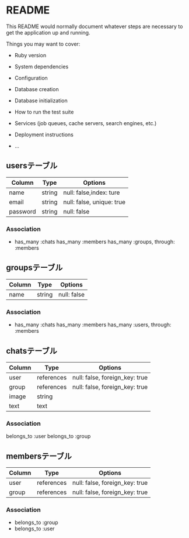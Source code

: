 # README

This README would normally document whatever steps are necessary to get the
application up and running.

Things you may want to cover:

* Ruby version

* System dependencies

* Configuration

* Database creation

* Database initialization

* How to run the test suite

* Services (job queues, cache servers, search engines, etc.)

* Deployment instructions

* ...

## usersテーブル
|Column|Type|Options|
|------|----|-------|
|name|string|null: false,index: ture|
|email|string|null: false, unique: true|
|password|string|null: false|

### Association
- has_many :chats
has_many :members
has_many :groups, through: :members

## groupsテーブル
|Column|Type|Options|
|------|----|-------|
|name|string|null: false|

### Association
- has_many :chats
has_many :members
has_many :users, through: :members

## chatsテーブル
|Column|Type|Options|
|------|----|-------|
|user|references|null: false, foreign_key: true|
|group|references|null: false, foreign_key: true|
|image|string|
|text|text|

### Association
belongs_to :user
belongs_to :group

## membersテーブル
|Column|Type|Options|
|------|----|-------|
|user|references|null: false, foreign_key: true|
|group|references|null: false, foreign_key: true|

### Association
- belongs_to :group
- belongs_to :user
